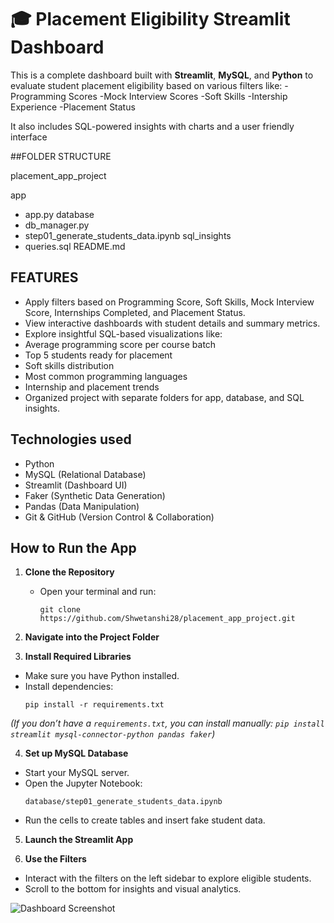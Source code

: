 # 🎓 Placement Eligibility Streamlit Dashboard
This is a complete dashboard built with **Streamlit**, **MySQL**, and **Python** to evaluate student placement eligibility based on various filters like:
-Programming Scores
-Mock Interview Scores
-Soft Skills
-Intership Experience
-Placement Status

It also includes SQL-powered insights with charts and a user friendly interface


##FOLDER STRUCTURE

placement_app_project

app
- app.py
database
- db_manager.py
- step01_generate_students_data.ipynb
sql_insights
- queries.sql
README.md


## FEATURES

-  Apply filters based on Programming Score, Soft Skills, Mock Interview Score, Internships Completed, and Placement Status.
-  View interactive dashboards with student details and summary metrics.
-  Explore insightful SQL-based visualizations like:
  - Average programming score per course batch
  - Top 5 students ready for placement
  - Soft skills distribution
  - Most common programming languages
  - Internship and placement trends
-  Organized project with separate folders for app, database, and SQL insights.

 ## Technologies used

-  Python
-  MySQL (Relational Database)
-  Streamlit (Dashboard UI)
-  Faker (Synthetic Data Generation)
-  Pandas (Data Manipulation)
-  Git & GitHub (Version Control & Collaboration)

  ## How to Run the App

1. **Clone the Repository**
   - Open your terminal and run:
     ```
     git clone https://github.com/Shwetanshi28/placement_app_project.git
     ```

2. **Navigate into the Project Folder**

3. **Install Required Libraries**
- Make sure you have Python installed.
- Install dependencies:
  ```
  pip install -r requirements.txt
  ```
*(If you don’t have a `requirements.txt`, you can install manually: `pip install streamlit mysql-connector-python pandas faker`)*

4. **Set up MySQL Database**
- Start your MySQL server.
- Open the Jupyter Notebook:
  ```
  database/step01_generate_students_data.ipynb
  ```
- Run the cells to create tables and insert fake student data.

5. **Launch the Streamlit App**

6. **Use the Filters**
- Interact with the filters on the left sidebar to explore eligible students.
- Scroll to the bottom for insights and visual analytics.

![Dashboard Screenshot](dashboard_screenshot.png)
